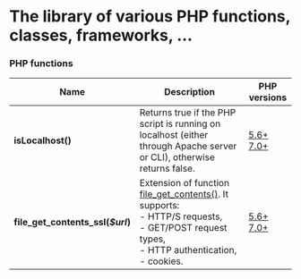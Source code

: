 # The library of various PHP functions, classes, frameworks, ...


### PHP functions

| Name                              | Description                                                                                                                                                                                                            | PHP versions                                                                                          |
|-----------------------------------|------------------------------------------------------------------------------------------------------------------------------------------------------------------------------------------------------------------------|-------------------------------------------------------------------------------------------------------|
| **isLocalhost()**                 | Returns true if the PHP script is running on localhost (either through Apache server or CLI), otherwise returns false.                                                                                                 | [5.6+](functions/php_56/is_localhost.php) [7.0+](functions/php_70/is_localhost.php)                   |
| **file_get_contents_ssl(_$url_)** | Extension of function [file_get_contents()](https://www.php.net/manual/en/function.file-get-contents). It supports: <br/>- HTTP/S requests, <br/>- GET/POST request types, <br/>- HTTP authentication, <br/>- cookies. | [5.6+](functions/php_56/file_get_contents_ssl.php) [7.0+](functions/php_70/file_get_contents_ssl.php) |

